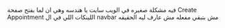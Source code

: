 فيه مشكلة صغيره في الويب سايت يا هندسه وهي ان لما بفتح صفحة Create Appointment اللينكات اللي في ال navbar مش بتبقي مفعله مش عارف ليه الحقيقه
